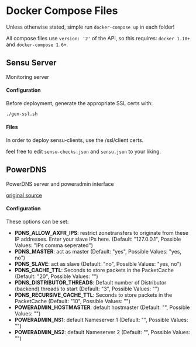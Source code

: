# Docker Compose Files

Unless otherwise stated, simple run `docker-compose up` in each folder!

All compose files use `version: '2'` of the API, so this requires: `docker 1.10+` and `docker-compose 1.6+`.

## Sensu Server

Monitoring server

#### Configuration

Before deployment, generate the appropriate SSL certs with:
```sh
./gen-ssl.sh
```

#### Files

In order to deploy sensu-clients, use the /ssl/client certs.

feel free to edit `sensu-checks.json` and `sensu.json` to your liking.

## PowerDNS

PowerDNS server and poweradmin interface

[original source](https://github.com/obi12341/docker-pdns)

#### Configuration

These options can be set:

  - **PDNS_ALLOW_AXFR_IPS**: restrict zonetransfers to originate from these IP addresses. Enter your slave IPs here. (Default: "127.0.0.1", Possible Values: "IPs comma seperated")
  - **PDNS_MASTER**: act as master (Default: "yes", Possible Values: "yes, no")
  - **PDNS_SLAVE**: act as slave (Default: "no", Possible Values: "yes, no")
  - **PDNS_CACHE_TTL**: Seconds to store packets in the PacketCache (Default: "20", Possible Values: "<integer>")
  - **PDNS_DISTRIBUTOR_THREADS**: Default number of Distributor (backend) threads to start (Default: "3", Possible Values: "<integer>")
  - **PDNS_RECURSIVE_CACHE_TTL**: Seconds to store packets in the PacketCache (Default: "10", Possible Values: "<integer>")
  - **POWERADMIN_HOSTMASTER**: default hostmaster (Default: "", Possible Values: "<email>")
  - **POWERADMIN_NS1**: default Nameserver 1 (Default: "", Possible Values: "<domain>")
  - **POWERADMIN_NS2**: default Nameserver 2 (Default: "", Possible Values: "<domain>")
